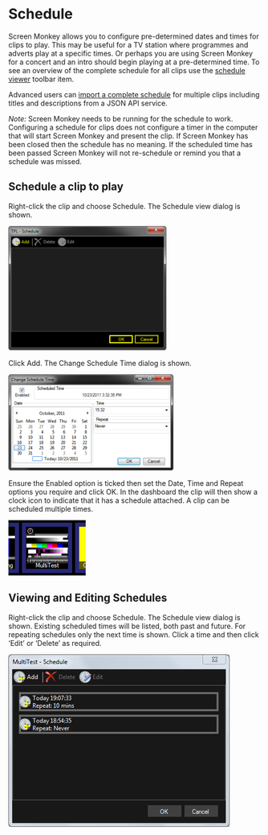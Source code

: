 # Schedule

Screen Monkey allows you to configure pre-determined dates and times for clips to play. This may be useful for a TV station where programmes and adverts play at a specific times. Or perhaps you are using Screen Monkey for a concert and an intro should begin playing at a pre-determined time. To see an overview of the complete schedule for all clips use the [schedule viewer](../toolbar/schedule.md) toolbar item. 

Advanced users can [import a complete schedule](../Settings/scheduleSync.md) for multiple clips including titles and descriptions from a JSON API service.

*Note:* Screen Monkey needs to be running for the schedule to work. Configuring a schedule for clips does not configure a timer in the computer that will start Screen Monkey and present the clip. If Screen Monkey has been closed then the schedule has no meaning. If the scheduled time has been passed Screen Monkey will not re-schedule or remind you that a schedule was missed.

## Schedule a clip to play
Right-click the clip and choose Schedule. The Schedule view dialog is shown.

![](../../images/Schedule1.png)

Click Add. The Change Schedule Time dialog is shown.

![](../../images/Schedule2.png)

Ensure the Enabled option is ticked then set the Date, Time and Repeat options you require and click OK. In the dashboard the clip will then show a clock icon to indicate that it has a schedule attached. A clip can be scheduled multiple times. 

![](../../images/dashboard-schedule-icon.png)

## Viewing and Editing Schedules
Right-click the clip and choose Schedule. The Schedule view dialog is shown. Existing scheduled times will be listed, both past and future. For repeating schedules only the next time is shown. Click a time and then click ‘Edit’ or ‘Delete’ as required.

![](../../images/clip-schedule-view.png)
